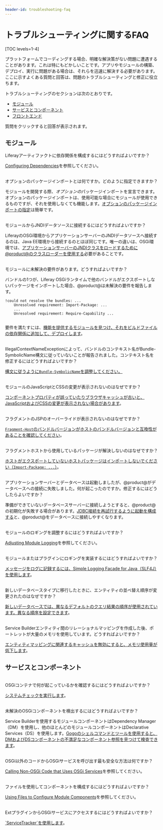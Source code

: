 ```yaml
---
header-id: troubleshooting-faq
---
```


# トラブルシューティングに関するFAQ

[TOC levels=1-4]

プラットフォームでコーディングする場合、明確な解決策がない問題に遭遇することがあります。これは特にもどかしいことです。アプリやモジュールの構築、デプロイ、実行に問題がある場合は、それらを迅速に解決する必要があります。ここに示すよくある質問と回答は、問題のトラブルシューティングと修正に役立ちます。

トラブルシューティングのセクションは次のとおりです。

- [モジュール](#modules)
- [サービスとコンポーネント](#services-and-components)
- [フロントエンド](/docs/7-1/tutorials/-/knowledge_base/t/troubleshooting-front-end-development-issues)

質問をクリックすると回答が表示されます。

## モジュール

<div class="ldn-faq-question">
  <span class="ldn-faq-toggle-button" data-show="false" style="font-weight: normal;">Liferayアーティファクトに依存関係を構成するにはどうすればよいですか？ <span class="icon-caret-right" style="pointer-events:none;"></span></span>
  <div class="hide">  
    <p><a href="/docs/7-1/tutorials/-/knowledge_base/t/configuring-dependencies">Configuring Dependencies</a>を参照してください。 </p>
  </div>
</div>

<br/>
<div class="ldn-faq-question">
  <span class="ldn-faq-toggle-button" data-show="false" style="font-weight: normal;">オプションのパッケージインポートとは何ですか。どのように指定できますか？<span class="icon-caret-right" style="pointer-events:none;"></span></span>
  <div class="hide">  
    <p>モジュールを開発する際、<em>オプションの</em>パッケージインポートを宣言できます。オプションのパッケージインポートは、使用可能な場合にモジュールが使用できるものですが、それを使用しなくても機能します。<a href="/docs/7-1/tutorials/-/knowledge_base/t/declaring-optional-import-package-requirements">オプションのパッケージインポートの指定</a>は簡単です。 </p>
  </div>
</div>

<br/>
<div class="ldn-faq-question">
  <span class="ldn-faq-toggle-button" data-show="false" style="font-weight: normal;">モジュールからJNDIデータソースに接続するにはどうすればよいですか？<span class="icon-caret-right" style="pointer-events:none;"></span></span>
  <div class="hide">  
    <p>LiferayのOSGi環境からアプリケーションサーバーのJNDIデータソースへ接続するのは、Java EE環境から接続するのとほぼ同じです。唯一の違いは、OSGi環境では、<a href="/docs/7-1/tutorials/-/knowledge_base/t/connecting-to-data-sources-using-jndi">アプリケーションサーバーのJNDIクラスをロードするために@product@のクラスローダーを使用する</a>必要があることです。 </p>
  </div>
</div>

<br/>
<div class="ldn-faq-question">
  <span class="ldn-faq-toggle-button" data-show="false" style="font-weight: normal;">モジュールに未解決の要件があります。どうすればよいですか？ <span class="icon-caret-right" style="pointer-events:none;"></span></span>
  <div class="hide">  
    <p>バンドルの1つが、Liferay OSGiランタイムで他のバンドルがエクスポートしないパッケージをインポートした場合、@product@は未解決の要件を報告します。</p>
    <pre><code>!could not resolve the bundles: ...
    Unresolved requirement: Import-Package: ...
    ...
    Unresolved requirement: Require-Capability ...
    </code></pre>
    <p>要件を満たすには、<a href="/docs/7-1/tutorials/-/knowledge_base/t/resolving-bundle-requirements">機能を提供するモジュールを見つけ、それをビルドファイルの依存関係に追加して、デプロイします</a>。 </p>
  </div>
</div>

<br/>
<div class="ldn-faq-question">
  <span class="ldn-faq-toggle-button" data-show="false" style="font-weight: normal;">IllegalContextNameExceptionによって、バンドルのコンテキスト名がBundle-SymbolicName構文に従っていないことが報告されました。コンテキスト名を修正するにはどうすればよいですか？ <span class="icon-caret-right" style="pointer-events:none;"></span></span>
  <div class="hide">  
    <p><a href="/docs/7-1/tutorials/-/knowledge_base/t/resolving-bundle-symbolicname-syntax-issues">構文に従うように<code>Bundle-SymbolicName</code>を調整してください。</a> </p>
  </div>
</div>
</div>

<br/>
<div class="ldn-faq-question">
  <span class="ldn-faq-toggle-button" data-show="false" style="font-weight: normal;">モジュールのJavaScriptとCSSの変更が表示されないのはなぜですか？<span class="icon-caret-right" style="pointer-events:none;"></span></span>
  <div class="hide">  
    <p><a href="/docs/7-1/tutorials/-/knowledge_base/t/why-arent-my-modules-javascript-and-css-changes-showing">コンポーネントプロパティが誤っていたりブラウザキャッシュが古いと、JavaScriptおよびCSSの変更が表示されない場合があります</a>。 </p>
  </div>
</div>

<br/>
<div class="ldn-faq-question">
  <span class="ldn-faq-toggle-button" data-show="false" style="font-weight: normal;">フラグメントのJSPのオーバーライドが表示されないのはなぜですか？<span class="icon-caret-right" style="pointer-events:none;"></span></span>
  <div class="hide">  
    <p><a href="/docs/7-1/tutorials/-/knowledge_base/t/why-arent-jsp-overrides-i-made-using-fragments-showing"><code>Fragment-Host</code>のバンドルバージョンがホストのバンドルバージョンと互換性があることを確認してください</a>。 </p>
  </div>
</div>

<br/>
<div class="ldn-faq-question">
  <span class="ldn-faq-toggle-button" data-show="false" style="font-weight: normal;">フラグメントホストから使用しているパッケージが解決しないのはなぜですか？<span class="icon-caret-right" style="pointer-events:none;"></span></span>
  <div class="hide">  
    <p><a href="/docs/7-1/tutorials/-/knowledge_base/t/why-is-a-package-i-use-from-the-fragment-host-unresolved">ホストがエクスポートしていないホストパッケージはインポートしないでください（<code>Import-Package: ...</code>）</a>。 </p>
  </div>
</div>

<br/>
<div class="ldn-faq-question">
  <span class="ldn-faq-toggle-button" data-show="false" style="font-weight: normal;">アプリケーションサーバーとデータベースは起動しましたが、@product@がデータベースへの接続に失敗しました。何が起こったのですか。修正するにはどうしたらよいですか？<span class="icon-caret-right" style="pointer-events:none;"></span></span>
  <div class="hide">  
    <p>準備ができていないデータベースサーバーに接続しようとすると、@product@の初期化が失敗する場合があります。<a href="/docs/7-1/tutorials/-/knowledge_base/t/portal-failed-to-initialize-because-the-database-wasnt-ready">JDBC接続を再試行するように起動を構成する</a>と、@product@をデータベースに接続しやすくなります。 </p>
  </div>
</div>

<br/>
<div class="ldn-faq-question">
  <span class="ldn-faq-toggle-button" data-show="false" style="font-weight: normal;">モジュールのロギングを調整するにはどうすればよいですか？<span class="icon-caret-right" style="pointer-events:none;"></span></span>
  <div class="hide">  
    <p><a href="/docs/7-1/tutorials/-/knowledge_base/t/adjusting-module-logging">Adjusting Module Logging</a>を参照してください。 </p>
  </div>
</div>

<br/>
<div class="ldn-faq-question">
  <span class="ldn-faq-toggle-button" data-show="false" style="font-weight: normal;">モジュールまたはプラグインにロギングを実装するにはどうすればよいですか？<span class="icon-caret-right" style="pointer-events:none;"></span></span>
  <div class="hide">  
    <p><a href="/docs/7-1/tutorials/-/knowledge_base/t/implementing-logging">メッセージをログに記録するには、Simple Logging Facade for Java（SLF4J）を使用します</a>。</p>
  </div>
</div>

<br/>
<div class="ldn-faq-question">
  <span class="ldn-faq-toggle-button" data-show="false" style="font-weight: normal;">新しいデータベースタイプに移行したときに、エンティティの並べ替え順序が変更されたのはなぜですか？ <span class="icon-caret-right" style="pointer-events:none;"></span></span>
  <div class="hide">  
    <p><a href="/docs/7-1/tutorials/-/knowledge_base/t/sort-order-changed-with-a-different-database">新しいデータベースでは、異なるデフォルトのクエリ結果の順序が使用されています。異なる順序を設定できます</a>。</p>
  </div>
</div>

<br/>
<div class="ldn-faq-question">
  <span class="ldn-faq-toggle-button" data-show="false" style="font-weight: normal;">Service Builderエンティティ間のリレーショナルマッピングを作成した後、ポートレットが大量のメモリを使用しています。どうすればよいですか？ <span class="icon-caret-right" style="pointer-events:none;"></span></span>
  <div class="hide">  
    <p><a href="/docs/7-1/tutorials/-/knowledge_base/t/disabling-cache-for-table-mapper-tables">エンティティマッピングに関連するキャッシュを無効にすると、メモリ使用量が低下します</a>。</p>
</div>
</div>

## サービスとコンポーネント

<br/>
<div class="ldn-faq-question">
  <span class="ldn-faq-toggle-button" data-show="false" style="font-weight: normal;">OSGiコンテナで何が起こっているかを確認するにはどうすればよいですか？ <span class="icon-caret-right" style="pointer-events:none;"></span></span>
  <div class="hide">  
    <p><a href="/docs/7-1/tutorials/-/knowledge_base/t/system-check">システムチェックを実行します</a>。 </p>
  </div>
</div>

<br/>
<div class="ldn-faq-question">
  <span class="ldn-faq-toggle-button" data-show="false" style="font-weight: normal;">未解決のOSGiコンポーネントを検出するにはどうすればよいですか？<span class="icon-caret-right" style="pointer-events:none;"></span></span> 
  <div class="hide">  
    <p>Service Builderを使用するモジュールコンポーネントはDependency Manager（DM）を使用し、他のほとんどのモジュールコンポーネントはDeclarative Services（DS）を使用します。<a href="/docs/7-1/tutorials/-/knowledge_base/t/detecting-unresolved-osgi-components">Gogoのシェルコマンドとツールを使用すると、DMおよびDSコンポーネントの不満足なコンポーネント参照を見つけて検査できます</a>。 </p>
  </div>
</div>

<br/>
<div class="ldn-faq-question">
  <span class="ldn-faq-toggle-button" data-show="false" style="font-weight: normal;">OSGi以外のコードからOSGiサービスを呼び出す最も安全な方法は何ですか？ <span class="icon-caret-right" style="pointer-events:none;"></span></span>
  <div class="hide">  
    <p><a href="/docs/7-1/tutorials/-/knowledge_base/t/service-trackers">Calling Non-OSGi Code that Uses OSGi Services</a>を参照してください。 </p>
  </div>
</div>

<br/>
<div class="ldn-faq-question">
  <span class="ldn-faq-toggle-button" data-show="false" style="font-weight: normal;">ファイルを使用してコンポーネントを構成するにはどうすればよいですか？<span class="icon-caret-right" style="pointer-events:none;"></span></span>
  <div class="hide">  
    <p><a href="/docs/7-1/tutorials/-/knowledge_base/t/using-files-to-configure-product-modules">Using Files to Configure Module Components</a>を参照してください。 </p>
  </div>
</div>

<br/>
<div class="ldn-faq-question">
  <span class="ldn-faq-toggle-button" data-show="false" style="font-weight: normal;">ExtプラグインからOSGiサービスにアクセスするにはどうすればよいですか？ <span class="icon-caret-right" style="pointer-events:none;"></span></span>
  <div class="hide">  
    <p><a href="/docs/7-1/tutorials/-/knowledge_base/t/using-osgi-services-from-ext-plugins">`ServiceTracker`を使用します</a>。 </p>
  </div>
</div>
